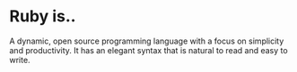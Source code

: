 # Ruby is..

A dynamic, open source programming language with a focus on simplicity and
productivity. It has an elegant syntax that is natural to read and easy to write.